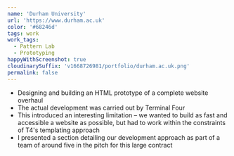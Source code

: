 ```yaml
---
name: 'Durham University'
url: 'https://www.durham.ac.uk'
color: '#68246d'
tags: work
work_tags:
  - Pattern Lab
  - Prototyping
happyWithScreenshot: true
cloudinarySuffix: 'v1668726981/portfolio/durham.ac.uk.png'
permalink: false
---
```


- Designing and building an HTML prototype of a complete website overhaul
- The actual development was carried out by Terminal Four
- This introduced an interesting limitation – we wanted to build as fast and accessible a website as possible, but had to work within the constraints of T4's templating approach
- I presented a section detailing our development approach as part of a team of around five in the pitch for this large contract
